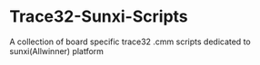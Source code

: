 # Trace32-Sunxi-Scripts
A collection of board specific trace32 .cmm scripts
dedicated to sunxi(Allwinner) platform
